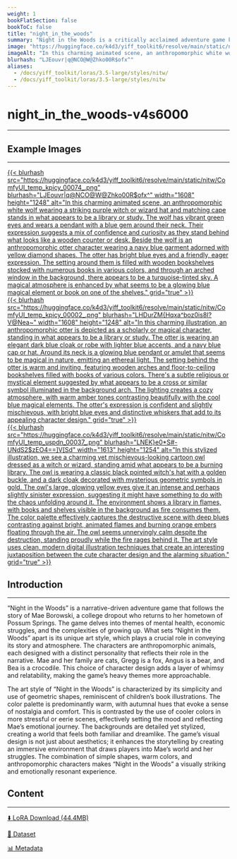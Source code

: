 ```yaml
---
weight: 1
bookFlatSection: false
bookToC: false
title: "night_in_the_woods"
summary: "Night in the Woods is a critically acclaimed adventure game known for its vibrant, hand-drawn animation style, which features a unique blend of anthropomorphic characters and a rich, atmospheric world. The game's art style, characterized by its expressive, emotive characters and detailed, immersive environments, has been praised for its ability to draw players into the game's world and evoke a strong emotional connection."
image: "https://huggingface.co/k4d3/yiff_toolkit6/resolve/main/static/nitw/ComfyUI_temp_kpicy_00074_.png"
imageAlt: "In this charming animated scene, an anthropomorphic white wolf wearing a striking purple witch or wizard hat and matching cape stands in what appears to be a library or study. The wolf has vibrant green eyes and wears a pendant with a blue gem around their neck. Their expression suggests a mix of confidence and curiosity as they stand behind what looks like a wooden counter or desk. Beside the wolf is an anthropomorphic otter character wearing a navy blue garment adorned with yellow diamond shapes. The otter has bright blue eyes and a friendly, eager expression. The setting around them is filled with wooden bookshelves stocked with numerous books in various colors, and through an arched window in the background, there appears to be a turquoise-tinted sky. A magical atmosphere is enhanced by what seems to be a glowing blue magical element or book on one of the shelves."
blurhash: "LJEouvr|q@NCO@W@Zhko00R$ofx^"
aliases:
  - /docs/yiff_toolkit/loras/3.5-large/styles/nitw/
  - /docs/yiff_toolkit/loras/3.5-large/styles/nitw
---
```


<!--markdownlint-disable MD025 MD033 MD034 -->

# night_in_the_woods-v4s6000

---

## Example Images

---

<a href="https://huggingface.co/k4d3/yiff_toolkit6/resolve/main/static/nitw/ComfyUI_temp_kpicy_00074_.png">
  {{< blurhash
    src="https://huggingface.co/k4d3/yiff_toolkit6/resolve/main/static/nitw/ComfyUI_temp_kpicy_00074_.png"
    blurhash="LJEouvr|q@NCO@W@Zhko00R$ofx^"
    width="1608"
    height="1248"
    alt="In this charming animated scene, an anthropomorphic white wolf wearing a striking purple witch or wizard hat and matching cape stands in what appears to be a library or study. The wolf has vibrant green eyes and wears a pendant with a blue gem around their neck. Their expression suggests a mix of confidence and curiosity as they stand behind what looks like a wooden counter or desk. Beside the wolf is an anthropomorphic otter character wearing a navy blue garment adorned with yellow diamond shapes. The otter has bright blue eyes and a friendly, eager expression. The setting around them is filled with wooden bookshelves stocked with numerous books in various colors, and through an arched window in the background, there appears to be a turquoise-tinted sky. A magical atmosphere is enhanced by what seems to be a glowing blue magical element or book on one of the shelves."
    grid="true"
  >}}
</a>

<div class="image-grid">
  <div class="image-grid-container">
    <a href="https://huggingface.co/k4d3/yiff_toolkit6/resolve/main/static/nitw/ComfyUI_temp_kpicy_00002_.png">
      {{< blurhash
        src="https://huggingface.co/k4d3/yiff_toolkit6/resolve/main/static/nitw/ComfyUI_temp_kpicy_00002_.png"
        blurhash="LHDurZM{Hqxa^boz0is8I?V@Nea~"
        width="1608"
        height="1248"
        alt="In this charming illustration, an anthropomorphic otter is depicted as a scholarly or magical character, standing in what appears to be a library or study. The otter is wearing an elegant dark blue cloak or robe with lighter blue accents, and a navy blue cap or hat. Around its neck is a glowing blue pendant or amulet that seems to be magical in nature, emitting an ethereal light. The setting behind the otter is warm and inviting, featuring wooden arches and floor-to-ceiling bookshelves filled with books of various colors. There's a subtle religious or mystical element suggested by what appears to be a cross or similar symbol illuminated in the background arch. The lighting creates a cozy atmosphere, with warm amber tones contrasting beautifully with the cool blue magical elements. The otter's expression is confident and slightly mischievous, with bright blue eyes and distinctive whiskers that add to its appealing character design."
        grid="true"
      >}}
    </a>
  </div>
  <div class="image-grid-container">
    <a href="https://huggingface.co/k4d3/yiff_toolkit6/resolve/main/static/nitw/ComfyUI_temp_uspdn_00037_.png">
      {{< blurhash
        src="https://huggingface.co/k4d3/yiff_toolkit6/resolve/main/static/nitw/ComfyUI_temp_uspdn_00037_.png"
        blurhash="LNEK}e0*S#-UNdS2$zEO4==]V[Sd"
        width="1613"
        height="1254"
        alt="In this stylized illustration, we see a charming yet mischievous-looking cartoon owl dressed as a witch or wizard, standing amid what appears to be a burning library. The owl is wearing a classic black pointed witch's hat with a golden buckle, and a dark cloak decorated with mysterious geometric symbols in gold. The owl's large, glowing yellow eyes give it an intense and perhaps slightly sinister expression, suggesting it might have something to do with the chaos unfolding around it. The environment shows a library in flames, with books and shelves visible in the background as fire consumes them. The color palette effectively captures the destructive scene with deep blues contrasting against bright, animated flames and burning orange embers floating through the air. The owl seems unnervingly calm despite the destruction, standing proudly while the fire rages behind it. The art style uses clean, modern digital illustration techniques that create an interesting juxtaposition between the cute character design and the alarming situation."
        grid="true"
      >}}
    </a>
  </div>
</div>

## Introduction

---

“Night in the Woods” is a narrative-driven adventure game that follows the story of Mae Borowski, a college dropout who returns to her hometown of Possum Springs. The game delves into themes of mental health, economic struggles, and the complexities of growing up. What sets “Night in the Woods” apart is its unique art style, which plays a crucial role in conveying its story and atmosphere. The characters are anthropomorphic animals, each designed with a distinct personality that reflects their role in the narrative. Mae and her family are cats, Gregg is a fox, Angus is a bear, and Bea is a crocodile. This choice of character design adds a layer of whimsy and relatability, making the game’s heavy themes more approachable.

The art style of “Night in the Woods” is characterized by its simplicity and use of geometric shapes, reminiscent of children’s book illustrations. The color palette is predominantly warm, with autumnal hues that evoke a sense of nostalgia and comfort. This is contrasted by the use of cooler colors in more stressful or eerie scenes, effectively setting the mood and reflecting Mae’s emotional journey. The backgrounds are detailed yet stylized, creating a world that feels both familiar and dreamlike. The game’s visual design is not just about aesthetics; it enhances the storytelling by creating an immersive environment that draws players into Mae’s world and her struggles. The combination of simple shapes, warm colors, and anthropomorphic characters makes “Night in the Woods” a visually striking and emotionally resonant experience.

## Content

---

[⬇️ LoRA Download (44.4MB)](https://huggingface.co/k4d3/yiff_toolkit6/resolve/main/night_in_the_woods_sd35-v4s6000.safetensors)

[📐 Dataset](https://huggingface.co/datasets/k4d3/night_in_the_woods)

[📊 Metadata](https://huggingface.co/k4d3/yiff_toolkit6/resolve/main/night_in_the_woods_sd35-v4s6000.json)
